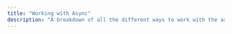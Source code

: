 ```yaml
---
title: "Working with Async"
description: "A breakdown of all the different ways to work with the asynchronous core of Home Assistant."
---
```


<script>
window.location = 'http://developers.home-assistant.io/docs/en/asyncio_working_with_async.html';
</script>